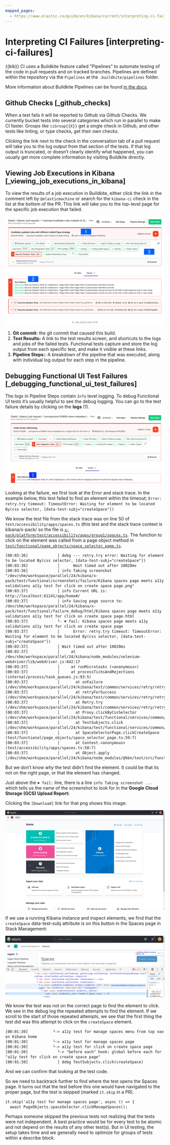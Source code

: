 ```yaml
---
mapped_pages:
  - https://www.elastic.co/guide/en/kibana/current/interpreting-ci-failures.html
---
```


# Interpreting CI Failures [interpreting-ci-failures]

{{kib}} CI uses a Buildkite feature called "Pipelines" to automate testing of the code in pull requests and on tracked branches. Pipelines are defined within the repository via the `Pipelines` at the `.buildkite/pipelines` folder.

More information about Buildkite Pipelines can be found [in the docs](https://buildkite.com/docs/pipelines).

## Github Checks [_github_checks]

When a test fails it will be reported to Github via Github Checks. We currently bucket tests into several categories which run in parallel to make CI faster. Groups like `ciGroup{{X}}` get a single check in Github, and other tests like linting, or type checks, get their own checks.

Clicking the link next to the check in the conversation tab of a pull request will take you to the log output from that section of the tests. If that log output is truncated, or doesn’t clearly identify what happened, you can usually get more complete information by visiting Buildkite directly.

## Viewing Job Executions in Kibana [_viewing_job_executions_in_kibana]

To view the results of a job execution in Buildkite, either click the link in the comment left by `@elasticmachine` or search for the `kibana-ci` check in the list at the bottom of the PR. This link will take you to the top-level page for the specific job execution that failed.

![Buildkite pipeline view showing a few test failures](images/job_view.png)

1. **Git commit:** the git commit that caused this build.
2. **Test Results:** A link to the test results screen, and shortcuts to the logs and jobs of the failed tests. Functional tests capture and store the log output from each specific test, and make it visible at these links.
3. **Pipeline Steps:**: A breakdown of the pipeline that was executed, along with individual log output for each step in the pipeline.

## Debugging Functional UI Test Failures [_debugging_functional_ui_test_failures]

The logs in Pipeline Steps contain `Info` level logging. To debug Functional UI tests it’s usually helpful to see the debug logging. You can go to the test failure details by clicking on the **logs** (1).

![Buildkite build screenshot](images/test_results.png)

Looking at the failure, we first look at the Error and stack trace. In the example below, this test failed to find an element within the timeout; `Error: retry.try timeout: TimeoutError: Waiting for element to be located By(css selector, [data-test-subj="createSpace"])`

We know the test file from the stack trace was on line 50 of `test/accessibility/apps/spaces.ts` (this test and the stack trace context is kibana/x-pack/ so the file is [`x-pack/platform/test/accessibility/apps/group1/spaces.ts`](https://github.com/elastic/kibana/blob/master/x-pack/platform/test/accessibility/apps/group1/spaces.ts#L50). The function to click on the element was called from a page object method in [`test/functional/page_objects/space_selector_page.ts`](https://github.com/elastic/kibana/blob/master/x-pack/test/functional/page_objects/space_selector_page.ts#L58).

```
[00:03:36]             │ debg --- retry.try error: Waiting for element to be located By(css selector, [data-test-subj="createSpace"])
[00:03:36]             │      Wait timed out after 10020ms
[00:03:36]             │ info Taking screenshot "/dev/shm/workspace/parallel/24/kibana/x-pack/test/functional/screenshots/failure/Kibana spaces page meets a11y validations a11y test for click on create space page.png"
[00:03:37]             │ info Current URL is: http://localhost:61241/app/home#/
[00:03:37]             │ info Saving page source to: /dev/shm/workspace/parallel/24/kibana/x-pack/test/functional/failure_debug/html/Kibana spaces page meets a11y validations a11y test for click on create space page.html
[00:03:37]             └- ✖ fail: Kibana spaces page meets a11y validations a11y test for click on create space page
[00:03:37]             │      Error: retry.try timeout: TimeoutError: Waiting for element to be located By(css selector, [data-test-subj="createSpace"])
[00:03:37]             │ Wait timed out after 10020ms
[00:03:37]             │     at /dev/shm/workspace/parallel/24/kibana/node_modules/selenium-webdriver/lib/webdriver.js:842:17
[00:03:37]             │     at runMicrotasks (<anonymous>)
[00:03:37]             │     at processTicksAndRejections (internal/process/task_queues.js:93:5)
[00:03:37]             │       at onFailure (/dev/shm/workspace/parallel/24/kibana/test/common/services/retry/retry_for_success.ts:17:9)
[00:03:37]             │       at retryForSuccess (/dev/shm/workspace/parallel/24/kibana/test/common/services/retry/retry_for_success.ts:57:13)
[00:03:37]             │       at Retry.try (/dev/shm/workspace/parallel/24/kibana/test/common/services/retry/retry.ts:32:14)
[00:03:37]             │       at Proxy.clickByCssSelector (/dev/shm/workspace/parallel/24/kibana/test/functional/services/common/find.ts:420:7)
[00:03:37]             │       at TestSubjects.click (/dev/shm/workspace/parallel/24/kibana/test/functional/services/common/test_subjects.ts:109:7)
[00:03:37]             │       at SpaceSelectorPage.clickCreateSpace (test/functional/page_objects/space_selector_page.ts:59:7)
[00:03:37]             │       at Context.<anonymous> (test/accessibility/apps/spaces.ts:50:7)
[00:03:37]             │       at Object.apply (/dev/shm/workspace/parallel/24/kibana/node_modules/@kbn/test/src/functional_test_runner/lib/mocha/wrap_function.js:73:16)
```

But we don’t know _why_ the test didn’t find the element. It could be that its not on the right page, or that the element has changed.

Just above the `✖ fail:` line, there is a line `info Taking screenshot ...` which tells us the name of the screenshot to look for in the **Google Cloud Storage (GCS) Upload Report:**

Clicking the `[Download]` link for that png shows this image:

![Kibana spaces page meets a11y validations a11y test for click on create space page.png](images/a11y_screenshot.png)

If we use a running Kibana instance and inspect elements, we find that the `createSpace` data-test-subj attribute is on this button in the Spaces page in Stack Management:

![Kibana screenshot of Spaces page with developer tools open](images/inspect_element.png)

We know the test was not on the correct page to find the element to click. We see in the debug log the repeated attempts to find the element. If we scroll to the start of those repeated attempts, we see that the first thing the test did was this attempt to click on the `createSpace` element.

```
[00:01:30]           └-> a11y test for manage spaces menu from top nav on Kibana home
[00:01:30]           └-> a11y test for manage spaces page
[00:01:30]           └-> a11y test for click on create space page
[00:01:30]             └-> "before each" hook: global before each for "a11y test for click on create space page"
[00:01:30]             │ debg TestSubjects.click(createSpace)
```

And we can confirm that looking at the test code.

So we need to backtrack further to find where the test opens the Spaces page. It turns out that the test before this one would have navigated to the proper page, but the test is skipped (marked `it.skip` in a PR).

```
it.skip('a11y test for manage spaces page', async () => {
  await PageObjects.spaceSelector.clickManageSpaces();
```

Perhaps someone skipped the previous tests not realizing that the tests were not independent. A best practice would be for every test to be atomic and not depend on the results of any other test(s). But in UI testing, the setup takes time and we generally need to optimize for groups of tests within a describe block.
